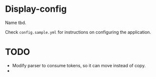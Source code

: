# Display-config

Name tbd.

Check `config.sample.yml` for instructions on configuring the application.

# TODO

- Modify parser to consume tokens, so it can move instead of copy.
-
